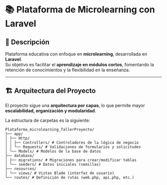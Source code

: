 # 📚 Plataforma de Microlearning con Laravel

## 📌 Descripción
Plataforma educativa con enfoque en **microlearning**, desarrollada en **Laravel**.  
Su objetivo es facilitar el **aprendizaje en módulos cortos**, fomentando la retención de conocimientos y la flexibilidad en la enseñanza.

---

## 🏗️ Arquitectura del Proyecto
El proyecto sigue una **arquitectura por capas**, lo que permite mayor **escalabilidad, organización y modularidad**.  

La estructura de carpetas es la siguiente:
```
Plataforma_microlearning_TallerProyecto/
├── app/
│ ├── Http/
│ │ ├── Controllers/ # Controladores de la lógica de negocio
│ │ └── Requests/ # Validaciones de formularios y solicitudes
│ └── Models/ # Modelos de la base de datos
├── database/
│ ├── migrations/ # Migraciones para crear/modificar tablas
│ └── seeders/ # Datos iniciales (semillas)
├── resources/
│ └── views/ # Vistas Blade (interfaz de usuario)
└── routes/ # Definición de rutas (web.php, api.php, etc.)
```
